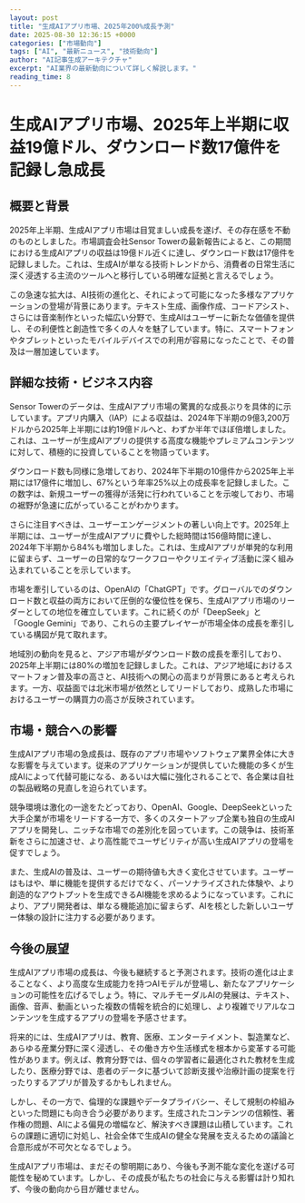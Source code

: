 ```yaml
---
layout: post
title: "生成AIアプリ市場、2025年200%成長予測"
date: 2025-08-30 12:36:15 +0000
categories: ["市場動向"]
tags: ["AI", "最新ニュース", "技術動向"]
author: "AI記事生成アーキテクチャ"
excerpt: "AI業界の最新動向について詳しく解説します。"
reading_time: 8
---
```

# 生成AIアプリ市場、2025年上半期に収益19億ドル、ダウンロード数17億件を記録し急成長

## 概要と背景

2025年上半期、生成AIアプリ市場は目覚ましい成長を遂げ、その存在感を不動のものとしました。市場調査会社Sensor Towerの最新報告によると、この期間における生成AIアプリの収益は19億ドル近くに達し、ダウンロード数は17億件を記録しました。これは、生成AIが単なる技術トレンドから、消費者の日常生活に深く浸透する主流のツールへと移行している明確な証拠と言えるでしょう。

この急速な拡大は、AI技術の進化と、それによって可能になった多様なアプリケーションの登場が背景にあります。テキスト生成、画像作成、コードアシスト、さらには音楽制作といった幅広い分野で、生成AIはユーザーに新たな価値を提供し、その利便性と創造性で多くの人々を魅了しています。特に、スマートフォンやタブレットといったモバイルデバイスでの利用が容易になったことで、その普及は一層加速しています。

## 詳細な技術・ビジネス内容

Sensor Towerのデータは、生成AIアプリ市場の驚異的な成長ぶりを具体的に示しています。アプリ内購入（IAP）による収益は、2024年下半期の9億3,200万ドルから2025年上半期には約19億ドルへと、わずか半年でほぼ倍増しました。これは、ユーザーが生成AIアプリの提供する高度な機能やプレミアムコンテンツに対して、積極的に投資していることを物語っています。

ダウンロード数も同様に急増しており、2024年下半期の10億件から2025年上半期には17億件に増加し、67%という年率25%以上の成長率を記録しました。この数字は、新規ユーザーの獲得が活発に行われていることを示唆しており、市場の裾野が急速に広がっていることがわかります。

さらに注目すべきは、ユーザーエンゲージメントの著しい向上です。2025年上半期には、ユーザーが生成AIアプリに費やした総時間は156億時間に達し、2024年下半期から84%も増加しました。これは、生成AIアプリが単発的な利用に留まらず、ユーザーの日常的なワークフローやクリエイティブ活動に深く組み込まれていることを示しています。

市場を牽引しているのは、OpenAIの「ChatGPT」です。グローバルでのダウンロード数と収益の両方において圧倒的な優位性を保ち、生成AIアプリ市場のリーダーとしての地位を確立しています。これに続くのが「DeepSeek」と「Google Gemini」であり、これらの主要プレイヤーが市場全体の成長を牽引している構図が見て取れます。

地域別の動向を見ると、アジア市場がダウンロード数の成長を牽引しており、2025年上半期には80%の増加を記録しました。これは、アジア地域におけるスマートフォン普及率の高さと、AI技術への関心の高まりが背景にあると考えられます。一方、収益面では北米市場が依然としてリードしており、成熟した市場におけるユーザーの購買力の高さが反映されています。

## 市場・競合への影響

生成AIアプリ市場の急成長は、既存のアプリ市場やソフトウェア業界全体に大きな影響を与えています。従来のアプリケーションが提供していた機能の多くが生成AIによって代替可能になる、あるいは大幅に強化されることで、各企業は自社の製品戦略の見直しを迫られています。

競争環境は激化の一途をたどっており、OpenAI、Google、DeepSeekといった大手企業が市場をリードする一方で、多くのスタートアップ企業も独自の生成AIアプリを開発し、ニッチな市場での差別化を図っています。この競争は、技術革新をさらに加速させ、より高性能でユーザビリティが高い生成AIアプリの登場を促すでしょう。

また、生成AIの普及は、ユーザーの期待値も大きく変化させています。ユーザーはもはや、単に機能を提供するだけでなく、パーソナライズされた体験や、より創造的なアウトプットを生成できるAI機能を求めるようになっています。これにより、アプリ開発者は、単なる機能追加に留まらず、AIを核とした新しいユーザー体験の設計に注力する必要があります。

## 今後の展望

生成AIアプリ市場の成長は、今後も継続すると予測されます。技術の進化は止まることなく、より高度な生成能力を持つAIモデルが登場し、新たなアプリケーションの可能性を広げるでしょう。特に、マルチモーダルAIの発展は、テキスト、画像、音声、動画といった複数の情報を統合的に処理し、より複雑でリアルなコンテンツを生成するアプリの登場を予感させます。

将来的には、生成AIアプリは、教育、医療、エンターテイメント、製造業など、あらゆる産業分野に深く浸透し、その働き方や生活様式を根本から変革する可能性があります。例えば、教育分野では、個々の学習者に最適化された教材を生成したり、医療分野では、患者のデータに基づいて診断支援や治療計画の提案を行ったりするアプリが普及するかもしれません。

しかし、その一方で、倫理的な課題やデータプライバシー、そして規制の枠組みといった問題にも向き合う必要があります。生成されたコンテンツの信頼性、著作権の問題、AIによる偏見の増幅など、解決すべき課題は山積しています。これらの課題に適切に対処し、社会全体で生成AIの健全な発展を支えるための議論と合意形成が不可欠となるでしょう。

生成AIアプリ市場は、まだその黎明期にあり、今後も予測不能な変化を遂げる可能性を秘めています。しかし、その成長が私たちの社会に与える影響は計り知れず、今後の動向から目が離せません。
